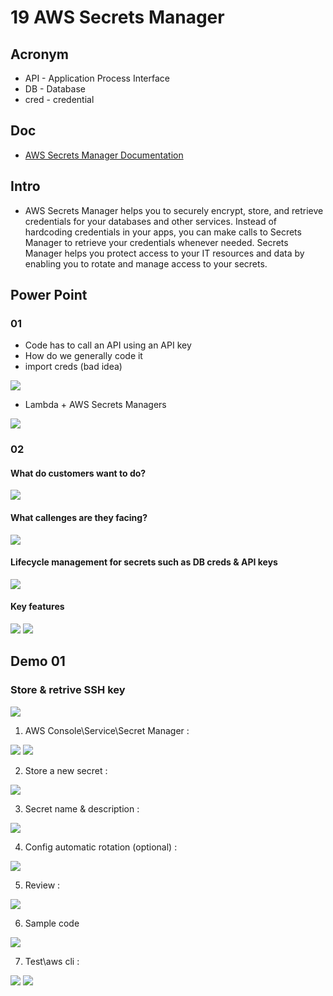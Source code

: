 # 19 AWS Secrets Manager

## Acronym
* API - Application Process Interface
* DB - Database
* cred - credential

## Doc
* [AWS Secrets Manager Documentation](https://docs.aws.amazon.com/secretsmanager/)

## Intro
* AWS Secrets Manager helps you to securely encrypt, store, and retrieve credentials
  for your databases and other services. Instead of hardcoding credentials in your
  apps, you can make calls to Secrets Manager to retrieve your credentials whenever
  needed. Secrets Manager helps you protect access to your IT resources and data by
  enabling you to rotate and manage access to your secrets. 
  
## Power Point
### 01
* Code has to call an API using an API key
* How do we generally code it
* import creds (bad idea) 

[<img src="https://i.imgur.com/PD4AUOG.png">](https://i.imgur.com/PD4AUOG.png)

* Lambda + AWS Secrets Managers

[<img src="https://i.imgur.com/tv71QJt.png">](https://i.imgur.com/tv71QJt.png)

### 02
#### What do customers want to do?
[<img src="https://i.imgur.com/wMV9WEP.png">](https://i.imgur.com/wMV9WEP.png)

#### What callenges are they facing?
[<img src="https://i.imgur.com/pHBh3H2.png">](https://i.imgur.com/pHBh3H2.png)

#### Lifecycle management for secrets such as DB creds & API keys
[<img src="https://i.imgur.com/MLTPtcy.png">](https://i.imgur.com/MLTPtcy.png)

#### Key features
[<img src="https://i.imgur.com/a7OhgED.png">](https://i.imgur.com/a7OhgED.png)
[<img src="https://i.imgur.com/cJkf96H.png">](https://i.imgur.com/cJkf96H.png)

## Demo 01
### Store & retrive SSH key
[<img src="https://i.imgur.com/d5UdQDD.png">](https://i.imgur.com/d5UdQDD.png)

1) AWS Console\Service\Secret Manager :

[<img src="https://i.imgur.com/QJeLsW9.png">](https://i.imgur.com/QJeLsW9.png)
[<img src="https://i.imgur.com/vTJJpSB.png">](https://i.imgur.com/vTJJpSB.png)

2) Store a new secret :

[<img src="https://i.imgur.com/DHqTlOI.png">](https://i.imgur.com/DHqTlOI.png)

3) Secret name & description :

[<img src="https://i.imgur.com/iVHiFIy.png">](https://i.imgur.com/iVHiFIy.png)

4) Config automatic rotation (optional) :

[<img src="https://i.imgur.com/tqh7mn7.png">](https://i.imgur.com/tqh7mn7.png)

5) Review :

[<img src="https://i.imgur.com/NRBMWpi.png">](https://i.imgur.com/NRBMWpi.png)

6) Sample code

[<img src="https://i.imgur.com/HiV913j.png">](https://i.imgur.com/HiV913j.png)

7) Test\aws cli :

[<img src="https://i.imgur.com/tT9S0UW.png">](https://i.imgur.com/tT9S0UW.png)
[<img src="https://i.imgur.com/MU4fQNX.png">](https://i.imgur.com/MU4fQNX.png)
